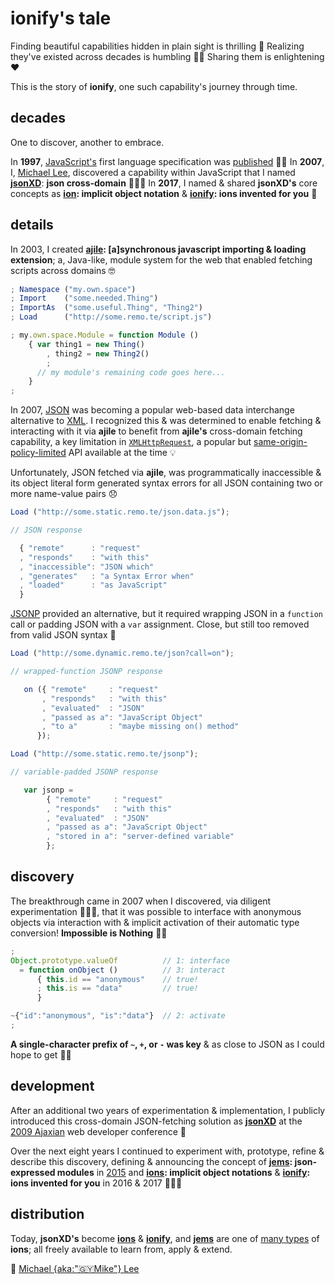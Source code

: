 # ionify's tale


Finding beautiful capabilities hidden in plain sight is thrilling 🎉 Realizing they've existed across decades is humbling 🙇🏾 Sharing them is enlightening ❤️

This is the story of **ionify**, one such capability's journey through time.


## decades

One to discover, another to embrace.

In **1997**, [JavaScript's](https://web.archive.org/web/20070916144913/http://wp.netscape.com/newsref/pr/newsrelease67.html) first language specification was [published](http://www.ecma-international.org/publications/files/ECMA-ST-ARCH/ECMA-262,%201st%20edition,%20June%201997.pdf) 👏🏾 In **2007**, I, [Michael Lee](http://twitter.com/iskitz), discovered a capability within JavaScript that I named [**jsonXD**](http://www.slideshare.net/iskitz/using-jsonxd-for-crossdomain-json-exchange): **json cross-domain** 👨🏽‍💻 In **2017**, I named & shared **jsonXD's** core concepts as **[ion](https://github.com/ionify/ionify/blob/public/info/ion.md): implicit object notation** & **[ionify](https://github.com/ionify/ionify/): ions invented for you** 🎉


## details

In 2003, I created **[ajile](http://ajile.net): [a]synchronous javascript importing & loading extension**; a, Java-like, module system for the web that enabled fetching scripts across domains 🤓

```javascript
; Namespace ("my.own.space")
; Import    ("some.needed.Thing")
; ImportAs  ("some.useful.Thing", "Thing2")
; Load      ("http://some.remo.te/script.js")

; my.own.space.Module = function Module ()
    { var thing1 = new Thing()
        , thing2 = new Thing2()
        ;
      // my module's remaining code goes here...
    }
;
```

In 2007, [JSON](https://en.wikipedia.org/wiki/JSON) was becoming a popular web-based data interchange alternative to [XML](https://en.wikipedia.org/wiki/XML). I recognized this & was determined to enable fetching & interacting with it via **ajile** to benefit from **ajile's** cross-domain fetching capability, a key limitation in [`XMLHttpRequest`](https://en.wikipedia.org/wiki/XMLHttpRequest), a popular but [same-origin-policy-limited](https://en.wikipedia.org/wiki/Same-origin_policy) API available at the time 💡

Unfortunately, JSON fetched via **ajile**, was programmatically inaccessible & its object literal form generated syntax errors for all JSON containing two or more name-value pairs 😞

```javascript
Load ("http://some.static.remo.te/json.data.js");

// JSON response

  { "remote"      : "request"
  , "responds"    : "with this"
  , "inaccessible": "JSON which"
  , "generates"   : "a Syntax Error when"
  , "loaded"      : "as JavaScript"
  }
```

[JSONP](https://en.wikipedia.org/wiki/JSONP) provided an alternative, but it required wrapping JSON in a `function` call or padding JSON with a `var` assignment. Close, but still too removed from valid JSON syntax 🤔

```javascript
Load ("http://some.dynamic.remo.te/json?call=on");

// wrapped-function JSONP response

   on ({ "remote"     : "request"
       , "responds"   : "with this"
       , "evaluated"  : "JSON"
       , "passed as a": "JavaScript Object"
       , "to a"       : "maybe missing on() method"
      });

Load ("http://some.static.remo.te/jsonp");

// variable-padded JSONP response

   var jsonp =
        { "remote"     : "request"
        , "responds"   : "with this"
        , "evaluated"  : "JSON"
        , "passed as a": "JavaScript Object"
        , "stored in a": "server-defined variable"
        };
```

## discovery

The breakthrough came in 2007 when I discovered, via diligent experimentation 👨🏽‍💻, that it was possible to interface with anonymous objects via interaction with & implicit activation of their automatic type conversion! **Impossible is Nothing** 🙌🏾

```javascript
;
Object.prototype.valueOf          // 1: interface
  = function onObject ()          // 3: interact
      { this.id == "anonymous"    // true!
      ; this.is == "data"         // true!
      }

~{"id":"anonymous", "is":"data"}  // 2: activate
;
```

**A single-character prefix of `~`, `+`, or `-` was key** & as close to JSON as I could hope to get 👌🏾


## development

After an additional two years of experimentation & implementation, I publicly introduced this cross-domain JSON-fetching solution as [**jsonXD**](http://www.slideshare.net/iskitz/using-jsonxd-for-crossdomain-json-exchange) at the [2009 Ajaxian](http://web.archive.org/web/20090916010056/http://ajaxexperience.techtarget.com:80/conference/html/speakers.html#MLee) web developer conference 🎉

Over the next eight years I continued to experiment with, prototype, refine & describe this discovery, defining & announcing the concept of **[jems](https://github.com/ionify/jems/blob/public/about/jem.md): json-expressed modules** in [2015](https://github.com/ionify/jems/blob/24ab93d910334e3bbe05b72869cbb4fd81639e10/about/jems.md) and **[ions](https://github.com/ionify/ionify/blob/public/info/ion.md): implicit object notations** & **[ionify](https://github.com/ionify/ionify/blob/public/README.md): ions invented for you** in 2016 & 2017 👨🏽‍💻

## distribution

Today, **jsonXD's** become **[ions](https://github.com/ionify/ionify/blob/public/info/ion.md)** & **[ionify](https://github.com/ionify/ionify/blob/public/README.md)**, and **[jems](https://github.com/ionify/jems/blob/public/about/jem.md)** are one of [many types](https://github.com/ionify/ionify/tree/public/info/ions) of **ions**; all freely available to learn from, apply & extend.

🖤
[Michael {aka:"🇬🇾Mike"} Lee](http://twitter.com/iskitz)